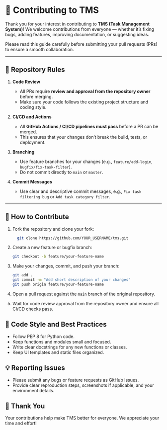 # 🤝 Contributing to TMS

Thank you for your interest in contributing to **TMS (Task Management System)**! We welcome contributions from everyone — whether it’s fixing bugs, adding features, improving documentation, or suggesting ideas.  

Please read this guide carefully before submitting your pull requests (PRs) to ensure a smooth collaboration.

---

## 📝 Repository Rules

1. **Code Review**  
   - All PRs require **review and approval from the repository owner** before merging.  
   - Make sure your code follows the existing project structure and coding style.  

2. **CI/CD and Actions**  
   - All **GitHub Actions / CI/CD pipelines must pass** before a PR can be merged.  
   - This ensures that your changes don’t break the build, tests, or deployment.  

3. **Branching**  
   - Use feature branches for your changes (e.g., `feature/add-login`, `bugfix/fix-task-filter`).  
   - Do not commit directly to `main` or `master`.  

4. **Commit Messages**  
   - Use clear and descriptive commit messages, e.g., `Fix task filtering bug` or `Add task category filter`.  

---

## 🚀 How to Contribute

1. Fork the repository and clone your fork:
   ```bash
     git clone https://github.com/YOUR_USERNAME/tms.git
   ```

2. Create a new feature or bugfix branch:
   ```bash
   git checkout -b feature/your-feature-name
   ```
3. Make your changes, commit, and push your branch:
   ```bash
   git add .
   git commit -m "Add short description of your changes"
   git push origin feature/your-feature-name
   ```
4. Open a pull request against the `main` branch of the original repository.
5. Wait for code review approval from the repository owner and ensure all CI/CD checks pass.

## 🧹 Code Style and Best Practices

- Follow PEP 8 for Python code.
- Keep functions and modules small and focused.
- Write clear docstrings for any new functions or classes.
- Keep UI templates and static files organized.

## 💡 Reporting Issues

- Please submit any bugs or feature requests as GitHub Issues.
- Provide clear reproduction steps, screenshots if applicable, and your environment details.

## 🙏 Thank You

Your contributions help make TMS better for everyone. We appreciate your time and effort!
